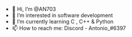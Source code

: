 - 👋 Hi, I’m @AN703
- 👀 I’m interested in software development
- 🌱 I’m currently learning C , C++ & Python
- 📫 How to reach me: Discord - Antonio_#6397
